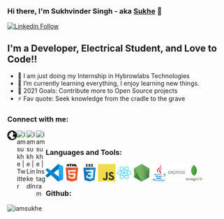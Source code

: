 ### Hi there, I'm Sukhvinder Singh - aka [Sukhe][website] 👋 


[![Linkedin Follow](	https://img.shields.io/badge/iamsukhe-0077B5?style=for-the-badge&logo=linkedin&logoColor=white)](https://twitter.com/intent/follow?original_referer=https%3A%2F%2Fgithub.com%2FcodeSTACKr&screen_name=iamsukhe_)

## I'm a Developer, Electrical Student, and Love to Code!!

- 🔭 I am just doing my Internship in Hybrowlabs Technologies
- 🌱 I’m currently learning everything, I enjoy learning new things.
- 🥅 2021 Goals: Contribute more to Open Source projects
- ⚡ Fav quote: Seek knowledge from the cradle to the grave

### Connect with me:

[<img align="left" alt="iamsukhe.com" width="22px" src="https://raw.githubusercontent.com/iconic/open-iconic/master/svg/globe.svg" />][website] 
[<img align="left" alt="iamsukhe | Twitter" width="22px" src="https://cdn.jsdelivr.net/npm/simple-icons@v3/icons/twitter.svg" />][twitter]
[<img align="left" alt="iamsukhe | LinkedIn" width="22px" src="https://cdn.jsdelivr.net/npm/simple-icons@v3/icons/linkedin.svg" />][linkedin]
[<img align="left" alt="iamsukhe | Instagram" width="22px" src="https://cdn.jsdelivr.net/npm/simple-icons@v3/icons/instagram.svg" />][instagram]

<br />

### Languages and Tools:

<img align="left" alt="Visual Studio Code" width="40px" src="https://raw.githubusercontent.com/github/explore/80688e429a7d4ef2fca1e82350fe8e3517d3494d/topics/visual-studio-code/visual-studio-code.png" />
<img align="left" alt="HTML5" width="40px" src="https://raw.githubusercontent.com/github/explore/80688e429a7d4ef2fca1e82350fe8e3517d3494d/topics/html/html.png" />
<img align="left" alt="CSS3" width="40px" src="https://raw.githubusercontent.com/github/explore/80688e429a7d4ef2fca1e82350fe8e3517d3494d/topics/css/css.png" />
<img align="left" alt="JavaScript" width="40px" src="https://raw.githubusercontent.com/github/explore/80688e429a7d4ef2fca1e82350fe8e3517d3494d/topics/javascript/javascript.png" />
<img align="left" alt="React" width="40px" src="https://raw.githubusercontent.com/github/explore/80688e429a7d4ef2fca1e82350fe8e3517d3494d/topics/react/react.png" />
<img align="left" alt="Node.js" width="40px" src="https://raw.githubusercontent.com/github/explore/80688e429a7d4ef2fca1e82350fe8e3517d3494d/topics/nodejs/nodejs.png" />
<img align="left" alt="Java" width="40px" src="https://raw.githubusercontent.com/devicons/devicon/master/icons/java/java-original.svg" />
<img align="left" alt="Express.js" width="40px" src="https://raw.githubusercontent.com/devicons/devicon/master/icons/express/express-original-wordmark.svg" />
<img align="left" alt="mongoDB" width="40px" src="https://raw.githubusercontent.com/devicons/devicon/master/icons/mongodb/mongodb-original-wordmark.svg" />

<br />
<br />

### Github:
 <p><img align="left" src="https://github-readme-stats.vercel.app/api/top-langs?username=iamsukhe&show_icons=true&theme=dark&locale=en&layout=compact" alt="iamsukhe" /></p>

[website]: https://iamsukhe.com 
[twitter]: https://twitter.com/iamsukhe_ 
[instagram]: https://www.instagram.com/sukhvinder.singh_/
[linkedin]: https://www.linkedin.com/in/sukhvinder-singh-4029a8190/  
